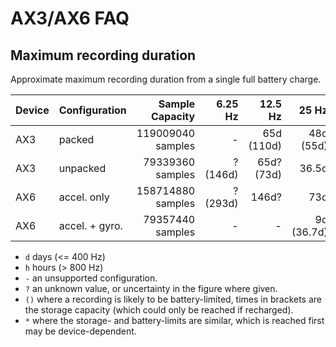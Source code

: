 # AX3/AX6 FAQ

## Maximum recording duration

Approximate maximum recording duration from a single full battery charge.

| Device  | Configuration  |   Sample Capacity |  6.25 Hz |    12.5 Hz |      25 Hz |    50 Hz |  100 Hz | 200 Hz | 400 Hz | 800 Hz | 1600 Hz | 3200 Hz |
|---------|----------------|------------------:|---------:|-----------:|-----------:|---------:|--------:|-------:|-------:|-------:|--------:|--------:|
| AX3     | packed         | 119009040 samples |        - | 65d (110d) |  48d (55d) |     27d* |  13.5d* |   6.8d |   3.4d |  41.3h |   20.6h |   10.3h |
| AX3     | unpacked       |  79339360 samples | ? (146d) | 65d? (73d) |      36.5d |      18d |     9d* |   4.5d |   2.3d |  27.5h |   13.7h |    6.8h |
| AX6     | accel. only    | 158714880 samples | ? (293d) |      146d? |        73d |    36.5d |  18.3d  |   9.1d |   4.5d |  55.1h |   27.5h |       - |
| AX6     | accel. + gyro. |  79357440 samples |        - |          - | 9d (36.7d) | 9d (18d) |     9d* |   4.5d |   2.3d |  27.5h |   13.7h |       - |

* `d` days (<= 400 Hz)
* `h` hours (> 800 Hz)
* `-` an unsupported configuration. 
* `?` an unknown value, or uncertainty in the figure where given. 
* `()` where a recording is likely to be battery-limited, times in brackets are the storage capacity (which could only be reached if recharged). 
* `*` where the storage- and battery-limits are similar, which is reached first may be device-dependent. 
